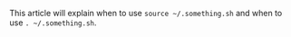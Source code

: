 This article will explain when to use `source ~/.something.sh` and when to use
`. ~/.something.sh`.

